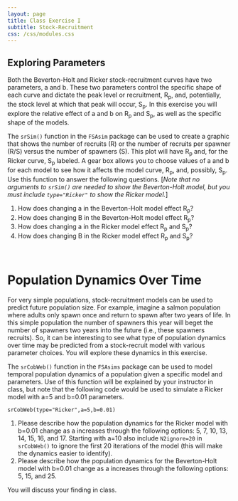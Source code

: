 ```yaml
---
layout: page
title: Class Exercise I
subtitle: Stock-Recruitment
css: /css/modules.css
---
```


## Exploring Parameters
Both the Beverton-Holt and Ricker stock-recruitment curves have two parameters, a and b. These two parameters control the specific shape of each curve and dictate the peak level or recruitment, R<sub>p</sub>, and, potentially, the stock level at which that peak will occur, S<sub>p</sub>. In this exercise you will explore the relative effect of a and b on R<sub>p</sub> and S<sub>p</sub>, as well as the specific shape of the models.

The `srSim()` function in the `FSAsim` package can be used to create a graphic that shows the number of recruits (R) or the number of recruits per spawner (R/S) versus the number of spawners (S). This plot will have R<sub>p</sub> and, for the Ricker curve, S<sub>p</sub> labeled. A gear box allows you to choose values of a and b for each model to see how it affects the model curve, R<sub>p</sub>, and, possibly, S<sub>p</sub>. Use this function to answer the following questions. [*Note that no arguments to `srSim()` are needed to show the Beverton-Holt model, but you must include `type="Ricker"` to show the Ricker model.*]

1. How does changing a in the Beverton-Holt model effect R<sub>p</sub>?
1. How does changing B in the Beverton-Holt model effect R<sub>p</sub>?
1. How does changing a in the Ricker model effect R<sub>p</sub> and S<sub>p</sub>?
1. How does changing B in the Ricker model effect R<sub>p</sub> and S<sub>p</sub>?

&nbsp;

# Population Dynamics Over Time
For very simple populations, stock-recruitment models can be used to predict future population size. For example, imagine a salmon population where adults only spawn once and return to spawn after two years of life. In this simple population the number of spawners this year will beget the number of spawners two years into the future (i.e., these spawners recruits). So, it can be interesting to see what type of population dynamics over time may be predicted from a stock-recruit model with various parameter choices. You will explore these dynamics in this exercise.

The `srCobWeb()` function in the `FSAsims` package can be used to model temporal population dynamics of a population given a specific model and parameters. Use of this function will be explained by your instructor in class, but note that the following code would be used to simulate a Ricker model with a=5 and b=0.01 parameters.

```
srCobWeb(type="Ricker",a=5,b=0.01)
```

1. Please describe how the population dynamics for the Ricker model with b=0.01 change as a increases through the following options: 5, 7, 10, 13, 14, 15, 16, and 17. Starting with a=10 also include `N2ignore=20` in `srCobWeb()` to ignore the first 20 iterations of the model (this will make the dynamics easier to identify).
1. Please describe how the population dynamics for the Beverton-Holt model with b=0.01 change as a increases through the following options: 5, 15, and 25.

You will discuss your finding in class.
